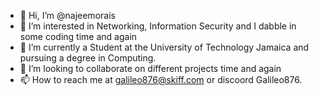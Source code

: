 - 👋 Hi, I’m @najeemorais
- 👀 I’m interested in Networking, Information Security and I dabble in some coding time and again
- 🌱 I’m currently a Student at the University of Technology Jamaica and pursuing a degree in Computing.
- 💞️ I’m looking to collaborate on different projects time and again
- 📫 How to reach me at galileo876@skiff.com or discoord Galileo876.

<!---
najeemorais/najeemorais is a ✨ special ✨ repository because its `README.md` (this file) appears on your GitHub profile.
You can click the Preview link to take a look at your changes.
--->
